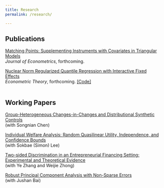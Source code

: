 ```yaml
---
title: Research
permalink: /research/

---
```


## Publications

[Matching Points: Supplementing Instruments with Covariates in Triangular Models](https://arxiv.org/abs/1904.01159) <br/>
  *Journal of Econometrics*, forthcoming.<br/>
  
[Nuclear Norm Regularized Quantile Regression with Interactive Fixed Effects](https://doi.org/10.1017/S0266466623000129)<br/> *Econometric Theory*, forthcoming. [[Code]](/files/code/nuclear_qr_interfe.m) <br/> <br/>


## Working Papers

[Group-Heterogeneous Changes-in-Changes and Distributional Synthetic Controls](https://arxiv.org/abs/2307.15313) <br/>
 (with Songnian Chen)  

[Individual Welfare Analysis: Random Quasilinear Utility, Independence, and Confidence Bounds](https://arxiv.org/abs/2304.01921) <br/>
 (with Sokbae (Simon) Lee)  

[Two-sided Discrimination in an Entrepreneurial Financing Setting: Experimental and Theoretical Evidence](https://papers.ssrn.com/sol3/papers.cfm?abstract_id=4065009) <br/>
  (with Ye Zhang and Weijie Zhong)  

[Robust Principal Component Analysis with Non-Sparse Errors](https://arxiv.org/abs/1902.08735)  <br/>
  (with Jushan Bai)  
  







 
